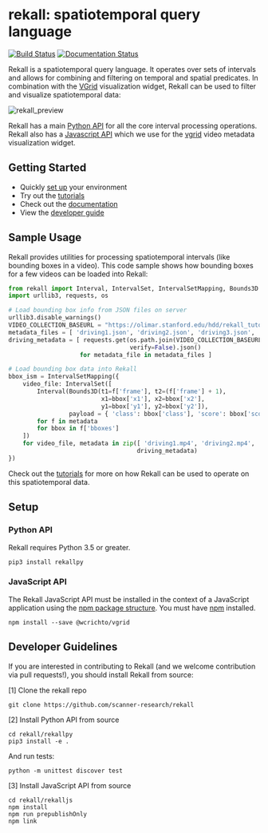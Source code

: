 # rekall: spatiotemporal query language

[![Build Status](https://travis-ci.com/scanner-research/rekall.svg?branch=master)](https://travis-ci.com/scanner-research/rekall)
[![Documentation Status](https://readthedocs.org/projects/rekallpy/badge/?version=latest)](https://rekallpy.readthedocs.io/en/latest/?badge=latest)

Rekall is a spatiotemporal query language. It operates over sets of intervals
and allows for combining and filtering on temporal and spatial predicates.
In combination with the [VGrid](https://github.com/scanner-research/vgrid)
visualization widget, Rekall can be used to filter and visualize spatiotemporal
data:

![rekall_preview](http://olimar.stanford.edu/hdd/rekall_tutorials/basics/vgrid_preview.png)

Rekall has a main [Python API](https://github.com/scanner-research/rekall/tree/master/rekallpy)
for all the core interval processing operations. Rekall also has a
[Javascript API](https://github.com/scanner-research/rekall/tree/master/rekalljs)
which we use for the [vgrid](https://github.com/scanner-research/vgrid) video
metadata visualization widget.

## Getting Started
* Quickly [set up](#setup) your environment
* Try out the [tutorials](tutorials/)
* Check out the [documentation](https://rekallpy.readthedocs.io/en/latest/?badge=latest)
* View the [developer guide](#developer-guidelines)

## Sample Usage
Rekall provides utilities for processing spatiotemporal intervals (like bounding
boxes in a video).
This code sample shows how bounding boxes for a few videos can be loaded into
Rekall:
```python
from rekall import Interval, IntervalSet, IntervalSetMapping, Bounds3D
import urllib3, requests, os

# Load bounding box info from JSON files on server
urllib3.disable_warnings()
VIDEO_COLLECTION_BASEURL = "https://olimar.stanford.edu/hdd/rekall_tutorials/basics/"
metadata_files = [ 'driving1.json', 'driving2.json', 'driving3.json', 'driving4.json' ]
driving_metadata = [ requests.get(os.path.join(VIDEO_COLLECTION_BASEURL, metadata_file),
                                  verify=False).json()
                    for metadata_file in metadata_files ]

# Load bounding box data into Rekall
bbox_ism = IntervalSetMapping({
    video_file: IntervalSet([
        Interval(Bounds3D(t1=f['frame'], t2=(f['frame'] + 1),
                          x1=bbox['x1'], x2=bbox['x2'],
                          y1=bbox['y1'], y2=bbox['y2']),
                 payload = { 'class': bbox['class'], 'score': bbox['score'] })
        for f in metadata
        for bbox in f['bboxes']
    ])
    for video_file, metadata in zip([ 'driving1.mp4', 'driving2.mp4', 'driving3.mp4', 'driving4.mp4' ],
                                    driving_metadata)
})
```
Check out the [tutorials](tutorials/) for more on how Rekall can be used to
operate on this spatiotemporal data.

## Setup

### Python API
Rekall requires Python 3.5 or greater.
```
pip3 install rekallpy
```

### JavaScript API
The Rekall JavaScript API must be installed in the context of a JavaScript
application using the [npm package structure](https://docs.npmjs.com/about-packages-and-modules).
You must have [npm](https://www.npmjs.com/get-npm) installed.
```
npm install --save @wcrichto/vgrid
```

## Developer Guidelines
If you are interested in contributing to Rekall (and we welcome contribution
via pull requests!), you should install Rekall from source:

[1] Clone the rekall repo
```
git clone https://github.com/scanner-research/rekall
```

[2] Install Python API from source
```
cd rekall/rekallpy
pip3 install -e .
```

And run tests:
```
python -m unittest discover test
```

[3] Install JavaScript API from source
```
cd rekall/rekalljs
npm install
npm run prepublishOnly
npm link
```
